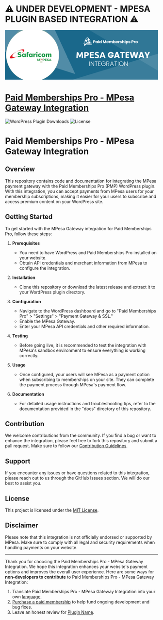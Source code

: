 # ⚠️ **UNDER DEVELOPMENT - MPESA PLUGIN BASED INTEGRATION** ⚠️

![](pmpro-mpesa-banner.png)

# [Paid Memberships Pro - MPesa Gateway Integration](https://www.paidmembershipspro.com/add-ons/mpesa-payment-gateway/) #
[comment]: # (Generate badges from shields.io, only works for .org plugins to get other stats etc. We'd have to create our own endpoints for Premium plugins)

![WordPress Plugin Downloads](https://img.shields.io/wordpress/plugin/dy/pmpro-MPesa?style=flat-square) ![License](https://img.shields.io/badge/license-GPL--2.0%2B-red.svg?style=flat-square)

# Paid Memberships Pro - MPesa Gateway Integration

## Overview

This repository contains code and documentation for integrating the MPesa payment gateway with the Paid Memberships Pro (PMP) WordPress plugin. With this integration, you can accept payments from MPesa users for your membership subscriptions, making it easier for your users to subscribe and access premium content on your WordPress site.

## Getting Started

To get started with the MPesa Gateway integration for Paid Memberships Pro, follow these steps:

1. **Prerequisites**
   - You need to have WordPress and Paid Memberships Pro installed on your website.
   - Obtain API credentials and merchant information from MPesa to configure the integration.

2. **Installation**
   - Clone this repository or download the latest release and extract it to your WordPress plugin directory.

3. **Configuration**
   - Navigate to the WordPress dashboard and go to "Paid Memberships Pro" > "Settings" > "Payment Gateway & SSL."
   - Enable the MPesa Gateway.
   - Enter your MPesa API credentials and other required information.

4. **Testing**
   - Before going live, it is recommended to test the integration with MPesa's sandbox environment to ensure everything is working correctly.

5. **Usage**
   - Once configured, your users will see MPesa as a payment option when subscribing to memberships on your site. They can complete the payment process through MPesa's payment flow.

6. **Documentation**
   - For detailed usage instructions and troubleshooting tips, refer to the documentation provided in the "docs" directory of this repository.

## Contribution

We welcome contributions from the community. If you find a bug or want to enhance the integration, please feel free to fork this repository and submit a pull request. Make sure to follow our [Contribution Guidelines](CONTRIBUTING.md).

## Support

If you encounter any issues or have questions related to this integration, please reach out to us through the GitHub Issues section. We will do our best to assist you.

## License

This project is licensed under the [MIT License](LICENSE.md).

## Disclaimer

Please note that this integration is not officially endorsed or supported by MPesa. Make sure to comply with all legal and security requirements when handling payments on your website.

---

Thank you for choosing the Paid Memberships Pro - MPesa Gateway Integration. We hope this integration enhances your website's payment options and improves the overall user experience.
Here are some ways for **non-developers to contribute** to Paid Memberships Pro - MPesa Gateway Integration:

1. Translate Paid Memberships Pro - MPesa Gateway Integration into your own [language](https://www.paidmembershipspro.com/paid-memberships-pro-in-your-language/).
2. [Purchase a paid membership](https://paidmembershipspro.com/pricing) to help fund ongoing development and bug fixes.
3. Leave an honest review for [Plugin Name](https://wordpress.org/support/plugin/pmpro-MPesa/reviews/#new-post).
